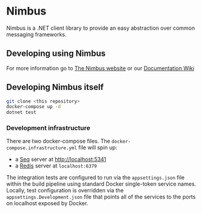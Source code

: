 # Nimbus

Nimbus is a .NET client library to provide an easy abstraction over common messaging frameworks.

## Developing using Nimbus

For more information go to [The Nimbus website](http://nimbusapi.com/) or our [Documentation Wiki](https://github.com/NimbusAPI/Nimbus/wiki)

## Developing Nimbus itself

```bash
git clone <this repository>
docker-compose up -d
dotnet test
```

### Development infrastructure

There are two docker-compose files. The `docker-compose.infrastructure.yml` file will spin up:

- a [Seq](https://datalust.co) server at <http://localhost:5341>
- a [Redis](https://redis.io/) server at `localhost:6379`

The integration tests are configured to run via the `appsettings.json` file within the build pipeline using standard Docker single-token service names. Locally, test configuration is overridden via the `appsettings.Development.json` file that points all of the services to the ports on localhost exposed by Docker.

